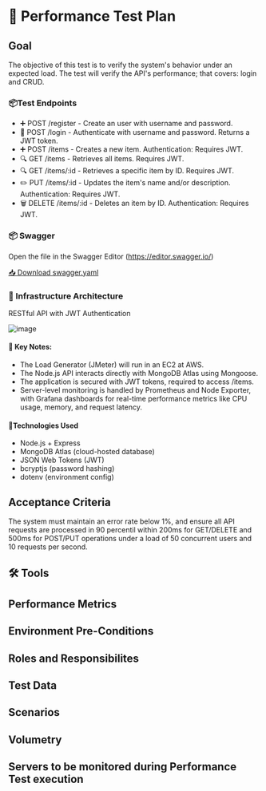 # 🧪 Performance Test Plan

## Goal
The objective of this test is to verify the system's behavior under an expected load.
The test will verify the API's performance; that covers: login and CRUD.

### 📦Test Endpoints
- ➕ POST /register - Create an user with username and password.
- 🔐 POST /login - Authenticate with username and password. Returns a JWT token.
- ➕ POST /items -  Creates a new item. Authentication: Requires JWT.
- 🔍 GET /items - Retrieves all items. Requires JWT.
- 🔍 GET /items/:id - Retrieves a specific item by ID. Requires JWT.
- ✏️ PUT /items/:id - Updates the item's name and/or description. Authentication: Requires JWT.
- 🗑️ DELETE /items/:id - Deletes an item by ID. Authentication: Requires JWT.


### 📦 Swagger
Open the file in the Swagger Editor (https://editor.swagger.io/)

[📥 Download swagger.yaml](https://github.com/almeidas-tatiane/robust-api-performance/raw/main/swagger.yaml)

### 🔧 Infrastructure Architecture 
RESTful API with JWT Authentication

![image](https://github.com/user-attachments/assets/987f8c75-56b3-4a85-8d04-00c594336a03)


#### 🧪 Key Notes:
- The Load Generator (JMeter) will run in an EC2 at AWS.
- The Node.js API interacts directly with MongoDB Atlas using Mongoose.
- The application is secured with JWT tokens, required to access /items.
- Server-level monitoring is handled by Prometheus and Node Exporter, with Grafana dashboards for real-time performance metrics like CPU usage, memory, and request latency.

#### 🔧Technologies Used

- Node.js + Express  
- MongoDB Atlas (cloud-hosted database)  
- JSON Web Tokens (JWT)  
- bcryptjs (password hashing)  
- dotenv (environment config)  

## Acceptance Criteria
The system must maintain an error rate below 1%, and ensure all API requests are processed in 90 percentil within 200ms for GET/DELETE and 500ms for POST/PUT operations under a load of 50 concurrent users and 10 requests per second.

## 🛠️ Tools

## Performance Metrics

## Environment Pre-Conditions

## Roles and Responsibilites

## Test Data

## Scenarios

## Volumetry

## Servers to be monitored during Performance Test execution
